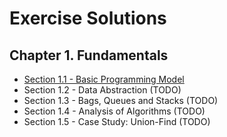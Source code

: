 # Exercise Solutions

## Chapter 1. Fundamentals

* [Section 1.1 - Basic Programming Model](/src/exercises/chap-1/section-1/index.md)
* Section 1.2 - Data Abstraction (TODO)
* Section 1.3 - Bags, Queues and Stacks (TODO)
* Section 1.4 - Analysis of Algorithms (TODO)
* Section 1.5 - Case Study: Union-Find (TODO)
